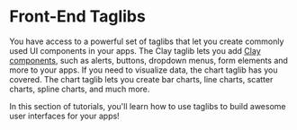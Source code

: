 # Front-End Taglibs [](id=front-end-taglibs)

You have access to a powerful set of taglibs that let you create commonly used 
UI components in your apps. The Clay taglib lets you add 
[Clay components](https://clayui.com/docs/components/alerts.html), 
such as alerts, buttons, dropdown menus, form elements and more to your apps. If 
you need to visualize data, the chart taglib has you covered. The chart taglib 
lets you create bar charts, line charts, scatter charts, spline charts, and much 
more.

In this section of tutorials, you'll learn how to use taglibs to build awesome 
user interfaces for your apps!
